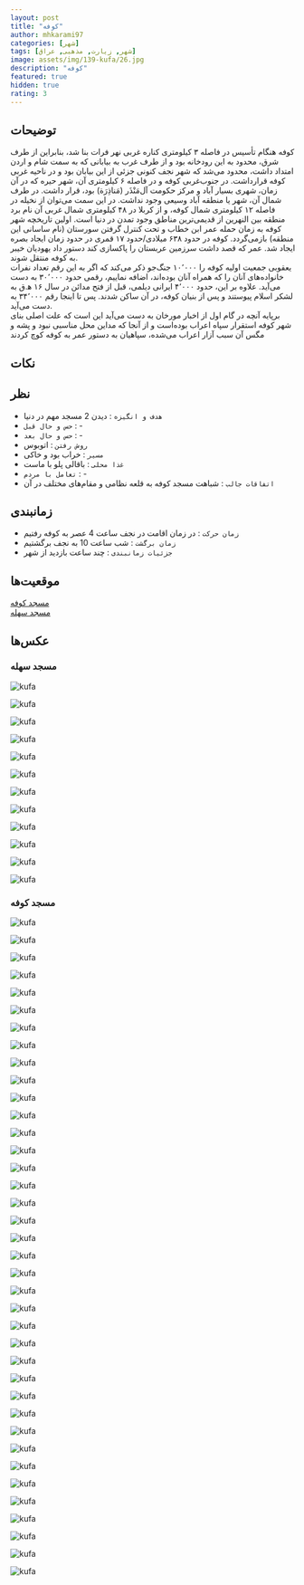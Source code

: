 ```yaml
---
layout: post
title: "کوفه"
author: mhkarami97
categories: [شهر]
tags: [شهر, زیارت, مذهبی, عراق]
image: assets/img/139-kufa/26.jpg
description: "کوفه"
featured: true
hidden: true
rating: 3
---
```


## توضیحات
کوفه هنگام تأسیس در فاصله ۳ کیلومتری کناره غربی نهر فرات بنا شد، بنابراین از طرف شرق، محدود به این رودخانه بود و از طرف غرب به بیابانی که به سمت شام و اردن امتداد داشت، محدود می‌شد که شهر نجف کنونی جزئی از این بیابان بود و در ناحیه غربی کوفه قرارداشت. در جنوب‌غربی کوفه و در فاصله ۶ کیلومتری آن، شهر حیره که در آن زمان، شهری بسیار آباد و مرکز حکومت آل‌مَنْذَر (مَناذِرَة) بود، قرار داشت. در طرف شمال آن، شهر یا منطقه آباد وسیعی وجود نداشت. در این سمت می‌توان از نخیله در فاصله ۱۲ کیلومتری شمال کوفه، و از کربلا در ۴۸ کیلومتری شمال غربی آن نام برد  
منطقه بین النهرین از قدیمی‌ترین مناطق وجود تمدن در دنیا است. اولین تاریخچه شهر کوفه به زمان حمله عمر ابن خطاب و تحت کنترل گرفتن سورستان (نام ساسانی این منطقه) بازمی‌گردد. کوفه در حدود ۶۳۸ میلادی/حدود ۱۷ قمری در حدود زمان ایجاد بصره ایجاد شد. عمر که قصد داشت سرزمین عربستان را پاکسازی کند دستور داد یهودیان خیبر به کوفه منتقل شوند.  
یعقوبی جمعیت اولیه کوفه را ۱۰٬۰۰۰ جنگ‌جو ذکر می‌کند که اگر به این رقم تعداد نفرات خانواده‌های آنان را که همراه آنان بوده‌اند، اضافه نماییم، رقمی حدود ۳۰٬۰۰۰ به دست می‌آید. علاوه بر این، حدود ۴٬۰۰۰ ایرانی دیلمی، قبل از فتح مدائن در سال ۱۶ ه‍.ق به لشکر اسلام پیوستند و پس از بنیان کوفه، در آن ساکن شدند. پس تا اینجا رقم ۳۴٬۰۰۰ به دست می‌آید.  
برپایه آنچه در گام اول از اخبار مورخان به دست می‌آید این است که علت اصلی بنای شهر کوفه استقرار سپاه اعراب بوده‌است و از آنجا که مداین محل مناسبی نبود و پشه و مگس آن سبب آزار اعراب می‌شده، سپاهیان به دستور عمر به کوفه کوچ کردند  

## نکات


## نظر
 - `هدف و انگیزه` : دیدن 2 مسجد مهم در دنیا
 - `حس و حال قبل` : -
 - `حس و حال بعد` : -
 - `روش رفتن` : اتوبوس
 - `مسیر` : خراب بود و خاکی
 - `غذا محلی` : باقالی پلو با ماست
 - `تعامل با مردم` : -
 - `اتفاقات جالب` : شباهت مسجد کوفه به قلعه نظامی و مقام‌های مختلف در آن

## زمانبندی
 - `زمان حرکت` : در زمان اقامت در نجف ساعت 4 عصر به کوفه رفتیم
 - `زمان برگشت` : شب ساعت 10 به نجف برگشتیم
 - `جزئیات زمانبندی` : چند ساعت بازدید از شهر

## موقعیت‌ها
[مسجد کوفه](https://www.google.com/maps/place/Kufa+Mosque/@32.0291801,44.3981338,17z/data=!3m1!4b1!4m6!3m5!1s0x155f2b805d35e289:0x343972d7a77dc18a!8m2!3d32.0291801!4d44.4007087!16s%2Fm%2F05b27d_?entry=ttu&g_ep=EgoyMDI1MDcyMy4wIKXMDSoASAFQAw%3D%3D)  
[مسجد سهله](https://www.google.com/maps/place/Al-Sahla+Great+Mosque/@32.0389525,44.375049,17z/data=!3m1!4b1!4m6!3m5!1s0x155ed5de3eaa3711:0x27e456516b7c804e!8m2!3d32.0389526!4d44.3799199!16s%2Fm%2F0kbjbrz?entry=ttu&g_ep=EgoyMDI1MDcyMy4wIKXMDSoASAFQAw%3D%3D)  

## عکس‌ها

### مسجد سهله

![kufa](/assets/img/139-kufa/01.jpg)  

![kufa](/assets/img/139-kufa/02.jpg)  

![kufa](/assets/img/139-kufa/03.jpg)  

![kufa](/assets/img/139-kufa/04.jpg)  

![kufa](/assets/img/139-kufa/05.jpg)  

![kufa](/assets/img/139-kufa/06.jpg)  

![kufa](/assets/img/139-kufa/07.jpg)  

![kufa](/assets/img/139-kufa/08.jpg)  

![kufa](/assets/img/139-kufa/09.jpg)  

![kufa](/assets/img/139-kufa/10.jpg)  

![kufa](/assets/img/139-kufa/11.jpg)  

![kufa](/assets/img/139-kufa/12.jpg)  

### مسجد کوفه

![kufa](/assets/img/139-kufa/13.jpg)  

![kufa](/assets/img/139-kufa/14.jpg)  

![kufa](/assets/img/139-kufa/15.jpg)  

![kufa](/assets/img/139-kufa/16.jpg)  

![kufa](/assets/img/139-kufa/17.jpg)  

![kufa](/assets/img/139-kufa/18.jpg)  

![kufa](/assets/img/139-kufa/19.jpg)  

![kufa](/assets/img/139-kufa/20.jpg)  

![kufa](/assets/img/139-kufa/21.jpg)  

![kufa](/assets/img/139-kufa/22.jpg)  

![kufa](/assets/img/139-kufa/23.jpg)  

![kufa](/assets/img/139-kufa/24.jpg)  

![kufa](/assets/img/139-kufa/25.jpg)  

![kufa](/assets/img/139-kufa/26.jpg)  

![kufa](/assets/img/139-kufa/27.jpg)  

![kufa](/assets/img/139-kufa/28.jpg)  

![kufa](/assets/img/139-kufa/29.jpg)  

![kufa](/assets/img/139-kufa/30.jpg)  

![kufa](/assets/img/139-kufa/31.jpg)  

![kufa](/assets/img/139-kufa/32.jpg)  

![kufa](/assets/img/139-kufa/33.jpg)  

![kufa](/assets/img/139-kufa/34.jpg)  

![kufa](/assets/img/139-kufa/35.jpg)  

![kufa](/assets/img/139-kufa/36.jpg)  

![kufa](/assets/img/139-kufa/37.jpg)  

![kufa](/assets/img/139-kufa/38.jpg)  

![kufa](/assets/img/139-kufa/39.jpg)  

![kufa](/assets/img/139-kufa/40.jpg)  

![kufa](/assets/img/139-kufa/41.jpg)  

![kufa](/assets/img/139-kufa/42.jpg)  

![kufa](/assets/img/139-kufa/43.jpg)  

![kufa](/assets/img/139-kufa/44.jpg)  

![kufa](/assets/img/139-kufa/45.jpg)  

![kufa](/assets/img/139-kufa/46.jpg)  

![kufa](/assets/img/139-kufa/47.jpg)  

![kufa](/assets/img/139-kufa/48.jpg)  

![kufa](/assets/img/139-kufa/49.jpg)  

![kufa](/assets/img/139-kufa/50.jpg)  